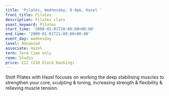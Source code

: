 ```yaml
---
title: 'Pilates, Wednesday, 8-9pm, Hazel '
front_title: Pilates
description: Pilates class
yoast_keyword: Pilates
start_time: '2000-01-01T20:00:00+00:00'
end_time: '2000-01-01T21:00:00+00:00'
event_day: wednesday
level: Advanced
associate: Hazel
term: Term time only
room: Studio
price: £12 (£10 block booking)
---
```

Stott Pilates with Hazel focuses on working the deep stabilising muscles to strengthen your core, sculpting & toning, increasing strength & flexibility & relieving muscle tension.
